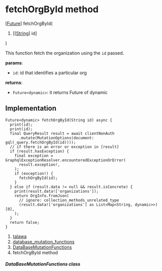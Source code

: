 
<div>

# fetchOrgById method

</div>


[[Future](https://api.flutter.dev/flutter/dart-core/Future-class.html)]
fetchOrgById(

1.  [[[String](https://api.flutter.dev/flutter/dart-core/String-class.html)]
    id]

)



This function fetch the organization using the `id` passed.

**params**:

-   `id`: id that identifies a particular org

**returns**:

-   `Future<dynamic>`: it returns Future of dynamic



## Implementation

``` language-dart
Future<dynamic> fetchOrgById(String id) async {
  print(id);
  print(id);
  final QueryResult result = await clientNonAuth
      .mutate(MutationOptions(document: gql(_query.fetchOrgById(id))));
  // if there is an error or exception in [result]
  if (result.hasException) {
    final exception = GraphqlExceptionResolver.encounteredExceptionOrError(
      result.exception!,
    );
    if (exception!) {
      fetchOrgById(id);
    }
  } else if (result.data != null && result.isConcrete) {
    print(result.data!['organizations']);
    return OrgInfo.fromJson(
      // ignore: collection_methods_unrelated_type
      (result.data!['organizations'] as List<Map<String, dynamic>>)[0],
    );
  }
  return false;
}
```







1.  [talawa](../../index.html)
2.  [database_mutation_functions](../../services_database_mutation_functions/)
3.  [DataBaseMutationFunctions](../../services_database_mutation_functions/DataBaseMutationFunctions-class.html)
4.  fetchOrgById method

##### DataBaseMutationFunctions class







